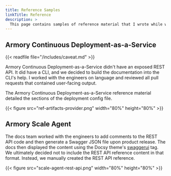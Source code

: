 ```yaml
---
title: Reference Samples
linkTitle: Reference
description: >
  This page contains samples of reference material that I wrote while working for Armory.
---
```


## Armory Continuous Deployment-as-a-Service

{{< readfile file="/includes/caveat.md" >}}

Armory Continuous Deployment-as-a-Service didn't have an exposed REST API. It did have a CLI, and we decided to build the documentation into the CLI's help. I worked with the engineers on language and reviewed all pull requests that contained user-facing output.

The Armory Continuous Deployment-as-a-Service reference material detailed the sections of the deployment config file.

{{< figure src="ref-artifacts-provider.png" width="80%" height="80%" >}}

## Armory Scale Agent

The docs team worked with the engineers to add comments to the REST API code and then generate a Swagger JSON file upon product release. The docs then displayed the content using the Docsy theme's [swaggerui](https://www.docsy.dev/docs/adding-content/shortcodes/#swaggerui) tag. We ultimately decided not to include the REST API reference content in that format. Instead, we manually created the REST API reference.

{{< figure src="scale-agent-rest-api.png" width="80%" height="80%" >}}
